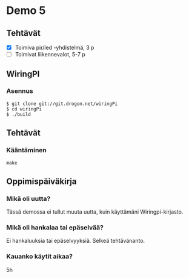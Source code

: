 # Demo 5

## Tehtävät

- [X] Toimiva pir/led -yhdistelmä, 3 p
- [ ] Toimivat liikennevalot, 5-7 p

## WiringPI
### Asennus
```
$ git clone git://git.drogon.net/wiringPi
$ cd wiringPi
$ ./build
```
## Tehtävät

### Kääntäminen
```
make
```

## Oppimispäiväkirja

### Mikä oli uutta?
Tässä demossa ei tullut muuta uutta, kuin käyttämäni Wiringpi-kirjasto.

### Mikä oli hankalaa tai epäselvää?
Ei hankaluuksia tai epäselvyyksiä. Selkeä tehtävänanto.

### Kauanko käytit aikaa?
5h